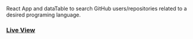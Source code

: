 React App and dataTable to search GitHub users/repositories related to a desired programing language.<br>
<h3><a href="https://github-users-search.azurewebsites.net/">Live View</a></h3>

